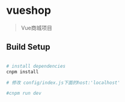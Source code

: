 # vueshop

> Vue商城项目

## Build Setup

``` bash

# install dependencies
cnpm install

# 修改 config/index.js下面的host:'localhost'

#cnpm run dev


